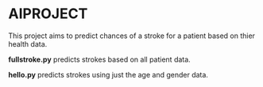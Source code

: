 # AIPROJECT

This project aims to predict chances of a stroke for a patient based on thier health data.

**fullstroke.py** predicts strokes based on all patient data. 

**hello.py** predicts strokes using just the age and gender data.
